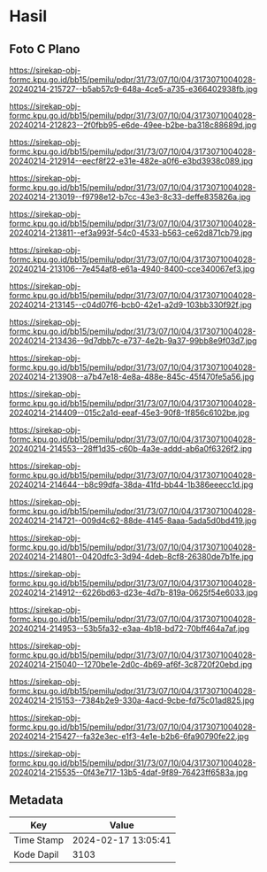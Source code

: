 # Hasil

## Foto C Plano

https://sirekap-obj-formc.kpu.go.id/bb15/pemilu/pdpr/31/73/07/10/04/3173071004028-20240214-215727--b5ab57c9-648a-4ce5-a735-e366402938fb.jpg

https://sirekap-obj-formc.kpu.go.id/bb15/pemilu/pdpr/31/73/07/10/04/3173071004028-20240214-212823--2f0fbb95-e6de-49ee-b2be-ba318c88689d.jpg

https://sirekap-obj-formc.kpu.go.id/bb15/pemilu/pdpr/31/73/07/10/04/3173071004028-20240214-212914--eecf8f22-e31e-482e-a0f6-e3bd3938c089.jpg

https://sirekap-obj-formc.kpu.go.id/bb15/pemilu/pdpr/31/73/07/10/04/3173071004028-20240214-213019--f9798e12-b7cc-43e3-8c33-deffe835826a.jpg

https://sirekap-obj-formc.kpu.go.id/bb15/pemilu/pdpr/31/73/07/10/04/3173071004028-20240214-213811--ef3a993f-54c0-4533-b563-ce62d871cb79.jpg

https://sirekap-obj-formc.kpu.go.id/bb15/pemilu/pdpr/31/73/07/10/04/3173071004028-20240214-213106--7e454af8-e61a-4940-8400-cce340067ef3.jpg

https://sirekap-obj-formc.kpu.go.id/bb15/pemilu/pdpr/31/73/07/10/04/3173071004028-20240214-213145--c04d07f6-bcb0-42e1-a2d9-103bb330f92f.jpg

https://sirekap-obj-formc.kpu.go.id/bb15/pemilu/pdpr/31/73/07/10/04/3173071004028-20240214-213436--9d7dbb7c-e737-4e2b-9a37-99bb8e9f03d7.jpg

https://sirekap-obj-formc.kpu.go.id/bb15/pemilu/pdpr/31/73/07/10/04/3173071004028-20240214-213908--a7b47e18-4e8a-488e-845c-45f470fe5a56.jpg

https://sirekap-obj-formc.kpu.go.id/bb15/pemilu/pdpr/31/73/07/10/04/3173071004028-20240214-214409--015c2a1d-eeaf-45e3-90f8-1f856c6102be.jpg

https://sirekap-obj-formc.kpu.go.id/bb15/pemilu/pdpr/31/73/07/10/04/3173071004028-20240214-214553--28ff1d35-c60b-4a3e-addd-ab6a0f6326f2.jpg

https://sirekap-obj-formc.kpu.go.id/bb15/pemilu/pdpr/31/73/07/10/04/3173071004028-20240214-214644--b8c99dfa-38da-41fd-bb44-1b386eeecc1d.jpg

https://sirekap-obj-formc.kpu.go.id/bb15/pemilu/pdpr/31/73/07/10/04/3173071004028-20240214-214721--009d4c62-88de-4145-8aaa-5ada5d0bd419.jpg

https://sirekap-obj-formc.kpu.go.id/bb15/pemilu/pdpr/31/73/07/10/04/3173071004028-20240214-214801--0420dfc3-3d94-4deb-8cf8-26380de7b1fe.jpg

https://sirekap-obj-formc.kpu.go.id/bb15/pemilu/pdpr/31/73/07/10/04/3173071004028-20240214-214912--6226bd63-d23e-4d7b-819a-0625f54e6033.jpg

https://sirekap-obj-formc.kpu.go.id/bb15/pemilu/pdpr/31/73/07/10/04/3173071004028-20240214-214953--53b5fa32-e3aa-4b18-bd72-70bff464a7af.jpg

https://sirekap-obj-formc.kpu.go.id/bb15/pemilu/pdpr/31/73/07/10/04/3173071004028-20240214-215040--1270be1e-2d0c-4b69-af6f-3c8720f20ebd.jpg

https://sirekap-obj-formc.kpu.go.id/bb15/pemilu/pdpr/31/73/07/10/04/3173071004028-20240214-215153--7384b2e9-330a-4acd-9cbe-fd75c01ad825.jpg

https://sirekap-obj-formc.kpu.go.id/bb15/pemilu/pdpr/31/73/07/10/04/3173071004028-20240214-215427--fa32e3ec-e1f3-4e1e-b2b6-6fa90790fe22.jpg

https://sirekap-obj-formc.kpu.go.id/bb15/pemilu/pdpr/31/73/07/10/04/3173071004028-20240214-215535--0f43e717-13b5-4daf-9f89-76423ff6583a.jpg


## Metadata

| Key        | Value               |
| ---------- | ------------------- |
| Time Stamp | 2024-02-17 13:05:41 |
| Kode Dapil | 3103                |



